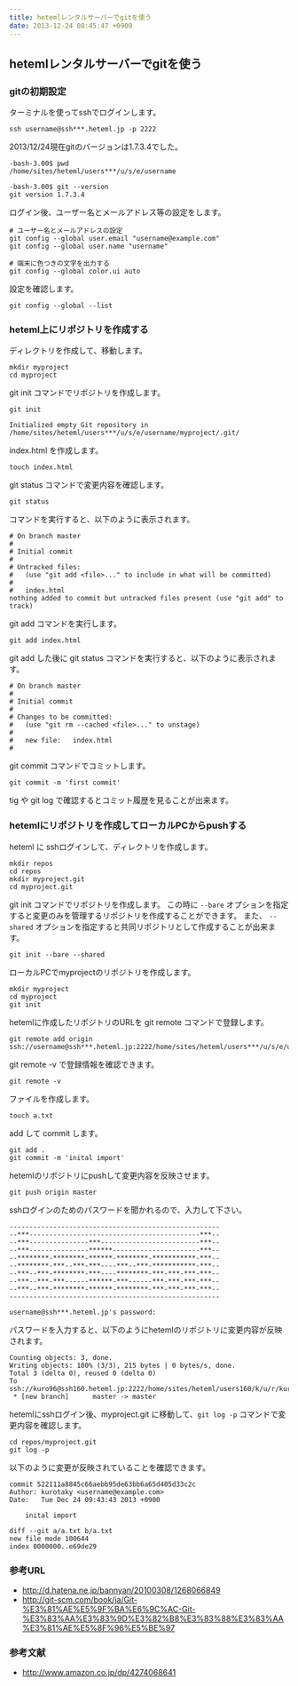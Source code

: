 ```yaml
---
title: hetemlレンタルサーバーでgitを使う
date: 2013-12-24 08:45:47 +0900
---
```


## hetemlレンタルサーバーでgitを使う
### gitの初期設定

ターミナルを使ってsshでログインします。

```
ssh username@ssh***.heteml.jp -p 2222
```

2013/12/24現在gitのバージョンは1.7.3.4でした。

```
-bash-3.00$ pwd
/home/sites/heteml/users***/u/s/e/username

-bash-3.00$ git --version
git version 1.7.3.4
```

ログイン後、ユーザー名とメールアドレス等の設定をします。

```
# ユーザー名とメールアドレスの設定
git config --global user.email "username@example.com"  
git config --global user.name "username"

# 端末に色つきの文字を出力する
git config --global color.ui auto
```

設定を確認します。

```
git config --global --list
```

### heteml上にリポジトリを作成する

ディレクトリを作成して、移動します。

```
mkdir myproject
cd myproject
```

git init コマンドでリポジトリを作成します。

```
git init
```

```
Initialized empty Git repository in /home/sites/heteml/users***/u/s/e/username/myproject/.git/
```

index.html を作成します。

```
touch index.html
```

git status コマンドで変更内容を確認します。

```
git status
```

コマンドを実行すると、以下のように表示されます。

```
# On branch master
#
# Initial commit
#
# Untracked files:
#   (use "git add <file>..." to include in what will be committed)
#
#	index.html
nothing added to commit but untracked files present (use "git add" to track)
```

git add コマンドを実行します。

```
git add index.html
```

git add した後に git status コマンドを実行すると、以下のように表示されます。

```
# On branch master
#
# Initial commit
#
# Changes to be committed:
#   (use "git rm --cached <file>..." to unstage)
#
#	new file:   index.html
#

```

git commit コマンドでコミットします。

```
git commit -m 'first commit'
```

tig や git log で確認するとコミット履歴を見ることが出来ます。

### hetemlにリポジトリを作成してローカルPCからpushする
heteml に sshログインして、ディレクトリを作成します。

```
mkdir repos
cd repos
mkdir myproject.git
cd myproject.git
```

git init コマンドでリポジトリを作成します。
この時に `--bare` オプションを指定すると変更のみを管理するリポジトリを作成することができます。
また、 `--shared` オプションを指定すると共同リポジトリとして作成することが出来ます。

```
git init --bare --shared
```

ローカルPCでmyprojectのリポジトリを作成します。

```
mkdir myproject
cd myproject
git init
```

hetemlに作成したリポジトリのURLを git remote コマンドで登録します。

```
git remote add origin ssh://username@ssh***.heteml.jp:2222/home/sites/heteml/users***/u/s/e/username/repos/myproject.git
```

git remote -v で登録情報を確認できます。

```
git remote -v
```

ファイルを作成します。

```
touch a.txt
```

add して commit します。

```
git add .
git commit -m 'inital import'
```

hetemlのリポジトリにpushして変更内容を反映させます。

```
git push origin master
```

sshログインのためのパスワードを聞かれるので、入力して下さい。

```
-----------------------------------------------------
--***-------------------------------------------***--
--***---------------***-------------------------***--
--***---------------******----------------------***--
--********-********-******-********-***********-***--
--********-***--***-***----***--***-***********-***--
--***--***-********-***----********-***-***-***-***--
--***--***-***------******-***------***-***-***-***--
--***--***-********-******-********-***-***-***-***--
-----------------------------------------------------

username@ssh***.heteml.jp's password:
```

パスワードを入力すると、以下のようにhetemlのリポジトリに変更内容が反映されます。

```
Counting objects: 3, done.
Writing objects: 100% (3/3), 215 bytes | 0 bytes/s, done.
Total 3 (delta 0), reused 0 (delta 0)
To ssh://kuro96@ssh160.heteml.jp:2222/home/sites/heteml/users160/k/u/r/kuro96/repos/myproject.git
 * [new branch]      master -> master
```

hetemlにsshログイン後、myproject.git に移動して、`git log -p` コマンドで変更内容を確認します。

```
cd repos/myproject.git
git log -p
```

以下のように変更が反映されていることを確認できます。

```
commit 522111a8845c66aebb95de63bb6a65d405d33c2c
Author: kurotaky <username@example.com>
Date:   Tue Dec 24 09:43:43 2013 +0900

    inital import

diff --git a/a.txt b/a.txt
new file mode 100644
index 0000000..e69de29
```


### 参考URL
* http://d.hatena.ne.jp/bannyan/20100308/1268066849
* http://git-scm.com/book/ja/Git-%E3%81%AE%E5%9F%BA%E6%9C%AC-Git-%E3%83%AA%E3%83%9D%E3%82%B8%E3%83%88%E3%83%AA%E3%81%AE%E5%8F%96%E5%BE%97

### 参考文献
* http://www.amazon.co.jp/dp/4274068641